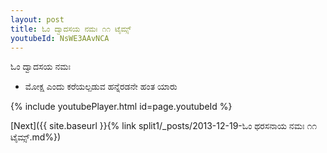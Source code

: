 ```yaml
---
layout: post
title: ಓಂ ದ್ವಾದಸಯ ನಮಃ ೧೧ ಟೈಮ್ಸ್
youtubeId: NsWE3AAvNCA
---
```

 
 
 ಓಂ ದ್ವಾದಸಯ ನಮಃ  
 
 -  ಮೋಕ್ಷ ಎಂದು ಕರೆಯಲ್ಪಡುವ ಹನ್ನೆರಡನೇ ಹಂತ ಯಾರು 
 
  
 
  
 
 
 
 
 
 


{% include youtubePlayer.html id=page.youtubeId %}
 
[Next]({{ site.baseurl }}{% link  split1/_posts/2013-12-19-ಓಂ ಥರಸನಾಯ ನಮಃ ೧೧ ಟೈಮ್ಸ್.md%})
 

